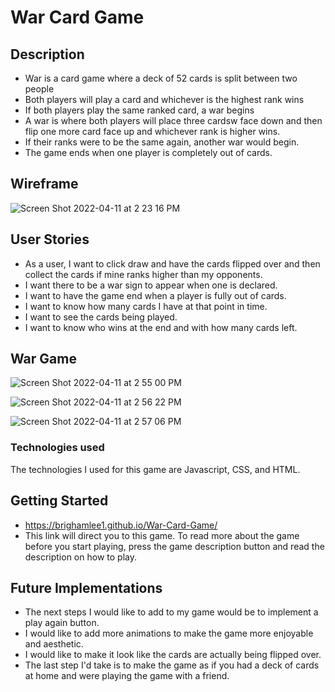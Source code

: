 # War Card Game

## Description
- War is a card game where a deck of 52 cards is split between two people
- Both players will play a card and whichever is the highest rank wins
- If both players play the same ranked card, a war begins
- A war is where both players will place three cardsw face down and then flip one more card face up and whichever rank is higher wins.
- If their ranks were to be the same again, another war would begin.
- The game ends when one player is completely out of cards.

## Wireframe 
![Screen Shot 2022-04-11 at 2 23 16 PM](https://user-images.githubusercontent.com/91819733/162814399-852612d0-d55b-417a-8aee-67ac3a188d94.png)

## User Stories
- As a user, I want to click draw and have the cards flipped over and then collect the cards if mine ranks higher than my opponents.
- I want there to be a war sign to appear when one is declared.
- I want to have the game end when a player is fully out of cards.
- I want to know how many cards I have at that point in time.
- I want to see the cards being played.
- I want to know who wins at the end and with how many cards left.

## War Game
![Screen Shot 2022-04-11 at 2 55 00 PM](https://user-images.githubusercontent.com/91819733/162819101-7c75a70a-3df4-409f-beb8-1afb80ba85f6.png)

![Screen Shot 2022-04-11 at 2 56 22 PM](https://user-images.githubusercontent.com/91819733/162819289-cfb6cd1a-6965-4256-b15d-42b95cad02cb.png)

![Screen Shot 2022-04-11 at 2 57 06 PM](https://user-images.githubusercontent.com/91819733/162819410-3dd9cb8f-3189-424d-8669-6a2c4c522d58.png)

### Technologies used
The technologies I used for this game are Javascript, CSS, and HTML.

## Getting Started 
- https://brighamlee1.github.io/War-Card-Game/
- This link will direct you to this game. To read more about the game before you start playing, press the game description button and read the description on how to play.

## Future Implementations
- The next steps I would like to add to my game would be to implement a play again button.
- I would like to add more animations to make the game more enjoyable and aesthetic.
- I would like to make it look like the cards are actually being flipped over.
- The last step I'd take is to make the game as if you had a deck of cards at home and were playing the game with a friend.

